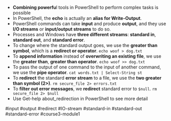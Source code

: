 -   **Combining powerfu**l tools in PowerShell to perform complex tasks is possible
-   In PowerShell, the **echo** is actually an **alias for Write-Output**.
-   PowerShell commands can take **input** and produce **output**, and they use **I/O streams** or **input/output streams** to do so.
-   Processes and Windows have **three different streams**: **standard in**, **standard out**, and **standard error**.
-   To change where the standard output goes, we use the **greater than symbol**, which is a **redirect or operator**.
	`echo woof > dog.txt`
-   To **append information** instead of **overwriting an existing file**, we use the **greater than**, **greater than operator**.
	`echo woof >> dog.txt`
-   To pass the output of one command to the input of another command, we use the **pipe operator**.
	`cat words.txt | Select-String st`
-   To **redirect** the standard **error stream** to a file, we use the **two greater than symbol (2>)**.
	`rm secure_file 2> errors.txt`
-   To **filter out error messages**, we **redirect** standard error to `$null`.
	`rm secure_file 2> $null`
-   Use Get-help about_redirection in PowerShell to see more detail

#input #output #redirect #IO-stream #standard-in #standard-out #standard-error #course3-module1 